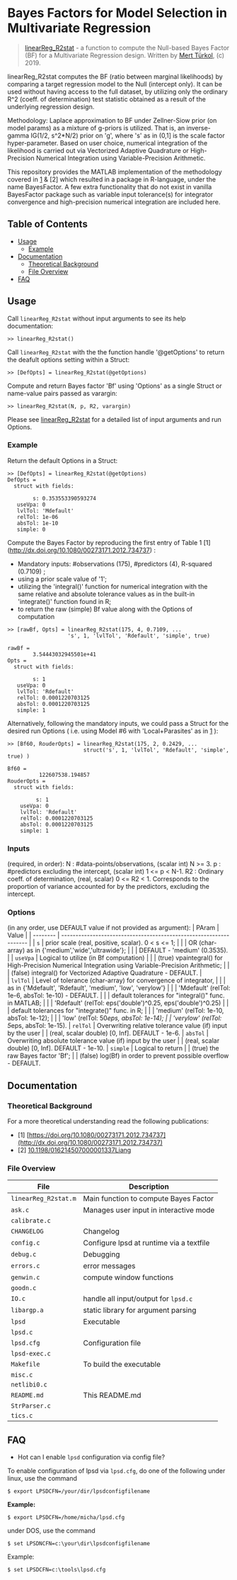 # Bayes Factors for Model Selection in Multivariate Regression

> [linearReg_R2stat](/linearReg_R2stat.m) - a function to compute the Null-based 
> Bayes Factor (BF) for a Multivariate Regression design. 
> Written by [Mert Türkol](mailto:mturkol_at_gmail_dot_com), (c) 2019.

linearReg_R2stat computes the BF (ratio between marginal likelihoods) by 
comparing a target regression model to the Null (intercept only). It can be used 
without having access to the full dataset, by utilizing only the ordinary R^2 
(coeff. of determination) test statistic obtained as a result of the underlying 
regression design.

Methodology: Laplace approximation to BF under Zellner-Siow prior 
(on model params) as a mixture of g-priors is utilized. That is, an inverse-gamma 
IG(1/2, s^2*N/2) prior on 'g', where 's' as in (0,1] is the scale factor 
hyper-parameter. Based on user choice, numerical integration of the likelihood 
is carried out via Vectorized Adaptive Quadrature or High-Precision Numerical 
Integration using Variable-Precision Arithmetic.

This repository provides the MATLAB implementation of the methodology covered in
[1](http://dx.doi.org/10.1080/00273171.2012.734737) & [2] which resulted in a package in R-language, under the name BayesFactor. 
A few extra functionality that do not exist in vanilla BayesFactor package such 
as variable input tolerance(s) for integrator convergence and high-precision 
numerical integration are included here.


## Table of Contents

<!-- vim-markdown-toc GFM -->

* [Usage](#usage)
    * [Example](#example)
* [Documentation](#documentation)
    * [Theoretical Background](#theoretical-background)
    * [File Overview](#file-overview)
* [FAQ](#faq)

<!-- vim-markdown-toc -->

## Usage

Call `linearReg_R2stat` without input arguments to see its help documentation: 

```
>> linearReg_R2stat()
```

Call `linearReg_R2stat` with the the function handle '@getOptions' to return 
the deafult options setting within a Struct:

```
>> [DefOpts] = linearReg_R2stat(@getOptions)
```

Compute and return Bayes factor 'Bf' using 'Options' as a single Struct or 
name-value pairs passed as varargin: 

```
>> linearReg_R2stat(N, p, R2, varargin) 
```

Please see [linearReg_R2stat](/linearReg_R2stat.m) for a detailed list of input 
arguments and run Options. 

### Example

Return the default Options in a Struct:

```
>> [DefOpts] = linearReg_R2stat(@getOptions) 
DefOpts = 
  struct with fields:

        s: 0.353553390593274
   useVpa: 0
   lvlTol: 'Mdefault'
   relTol: 1e-06
   absTol: 1e-10
   simple: 0 
```

Compute the Bayes Factor by reproducing the first entry of Table 1 \[1\](http://dx.doi.org/10.1080/00273171.2012.734737) : 
- Mandatory inputs: #observations (175), #predictors (4), R-squared (0.7109) ; 
- using a prior scale value of '1'; 
- utilizing the 'integral()' function for numerical integration with the  
  same relative and absolute tolerance values as in the built-in  
  'integrate()' function found in R;  
- to return the raw (simple) Bf value along with the Options of computation 

```
>> [rawBf, Opts] = linearReg_R2stat(175, 4, 0.7109, ...
                   's', 1, 'lvlTol', 'Rdefault', 'simple', true)
                   
rawBf =
        3.54443032945501e+41
Opts = 
  struct with fields:

        s: 1
   useVpa: 0
   lvlTol: 'Rdefault'
   relTol: 0.0001220703125
   absTol: 0.0001220703125
   simple: 1 
```

Alternatively, following the mandatory inputs, we could pass a Struct for the 
desired run Options ( i.e. using Model #6 with 'Local+Parasites' as in 
[1](http://dx.doi.org/10.1080/00273171.2012.734737) ): 
```
>> [Bf60, RouderOpts] = linearReg_R2stat(175, 2, 0.2429, ...
                        struct('s', 1, 'lvlTol', 'Rdefault', 'simple', true) )
                   
Bf60 =
          122607538.194857
RouderOpts = 
  struct with fields:

         s: 1
    useVpa: 0
    lvlTol: 'Rdefault'
    relTol: 0.0001220703125
    absTol: 0.0001220703125
    simple: 1 
```

### Inputs
  (required, in order): 
   N       : #data-points/observations, (scalar int) N >= 3.
   p       : #predictors excluding the intercept, (scalar int) 1 <= p < N-1.
   R2      : Ordinary coeff. of determination, (real, scalar) 0 <= R2 < 1. 
             Corresponds to the proportion of variance accounted for 
             by the predictors, excluding the intercept.
### Options
  (in any order, use DEFAULT value if not provided as argument):
  | PAram    | Value                                                              |
  | -------- | ------------------------------------------------------------------ |
  | `s`      | prior scale (real, positive, scalar). 0 < s <= 1;                  |
  |          |          OR (char-array) as in {'medium','wide','ultrawide'};      |
  |          |                                  DEFAULT - 'medium' (0.3535).      |
  | `useVpa` | Logical to utilize (in Bf computation)                             |
  |          | (true)  vpaintegral() for High-Precision Numerical Integration using Variable-Precision Arithmetic;    |
  |          | (false) integral() for Vectorized Adaptive Quadrature - DEFAULT.   |                   
  | `lvlTol` | Level of tolerance (char-array) for convergence of integrator,     |
  |          | as in {'Mdefault', 'Rdefault', 'medium', 'low', 'verylow'}         |
  |          | 'Mdefault' (relTol: 1e-6, absTol: 1e-10) - DEFAULT.                |
  |          |              default tolerances for "integral()" func. in MATLAB;  |
  |          | 'Rdefault' (relTol: eps('double')^0.25, eps('double')^0.25)        |
  |          |              default tolerances for "integrate()" func. in R;      |
  |          | 'medium'   (relTol: 1e-10, absTol: 1e-12);                         |
  |          | 'low'      (relTol: 50*eps, absTol: 1e-14);
  |          | 'verylow'  (relTol: 5*eps, absTol: 1e-15).
  | `relTol` | Overwriting relative tolerance value (if) input by the user
  |          | (real, scalar double) [0, Inf]. DEFAULT - 1e-6.
  | `absTol` | Overwriting absolute tolerance value (if) input by the user
  |          | (real, scalar double) [0, Inf]. DEFAULT - 1e-10.
  | `simple` | Logical to return 
  |          | (true)  the raw Bayes factor 'Bf'; 
  |          | (false) log(Bf) in order to prevent possible overflow - DEFAULT.

## Documentation

### Theoretical Background

For a more theoretical understanding read the following publications:

  * \[1\] [https://doi.org/10.1080/00273171.2012.734737](http://dx.doi.org/10.1080/00273171.2012.734737)
  * \[2\] [10.1198/016214507000001337Liang](https://www.tandfonline.com/doi/abs/10.1198/016214507000001337)

### File Overview

| File                 | Description                           |
| -------------------- | ------------------------------------- |
| `linearReg_R2stat.m` | Main function to compute Bayes Factor |
| `ask.c`       | Manages user input in interactive mode   |
| `calibrate.c` |                                          |
| `CHANGELOG`   | Changelog                                |
| `config.c`    | Configure lpsd at runtime via a textfile |
| `debug.c`     | Debugging                                |
| `errors.c`    | error messages                           |
| `genwin.c`    | compute window functions                 |
| `goodn.c`     |                                          |
| `IO.c`        | handle all input/output for `lpsd.c`     |
| `libargp.a`   | static library for argument parsing      |
| `lpsd`        | Executable                               |
| `lpsd.c`      |                                          |
| `lpsd.cfg`    | Configuration file                       |
| `lpsd-exec.c` |                                          |
| `Makefile`    | To build the executable                  |
| `misc.c`      |                                          |
| `netlibi0.c`  |                                          |
| `README.md`   | This README.md                           |
| `StrParser.c` |                                          |
| `tics.c`      |                                          |

## FAQ

* Hot can I enable `lpsd` configuration via config file?

To enable configuration of lpsd via `lpsd.cfg`, do one of the following under
linux, use the command

```
$ export LPSDCFN=/your/dir/lpsdconfigfilename
```

**Example:**

```
$ export LPSDCFN=/home/micha/lpsd.cfg
```

under DOS, use the command

```
$ set LPSDNCFN=c:\your\dir\lpsdconfigfilename
```

Example:

```
$ set LPSDCFN=c:\tools\lpsd.cfg
```
